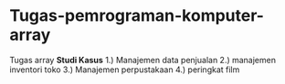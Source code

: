 # Tugas-pemrograman-komputer-array
Tugas array
**Studi Kasus**
1.) Manajemen data penjualan
2.) manajemen inventori toko
3.) Manajemen perpustakaan
4.) peringkat film

